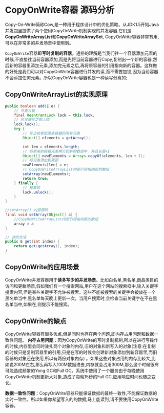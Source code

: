 # CopyOnWrite容器 源码分析

Copy-On-Write简称Cow,是一种用于程序设计中的优化策略。从JDK1.5开始Java并发包里提供了两个使用CopyOnWrite机制实现的并发容器,它们是**CopyOnWriteArrayList**和**CopyOnWriteArraySet**, CopyOnWrite容器非常有用,可以在非常多的并发场景中使用到。

`CopyOnWrite`容器即**写时复制的容器**。通俗的理解是当我们往一个容器添加元素的时候,不直接往当前容器添加,而是先将当前容器进行Copy,复制出一个新的容器,然后新的容器里添加元素,添加完元素之后,再将原容器的引用指向新的容器。这样做的好处是我们可以对CopyOnWrite容器进行并发的读,而不需要加锁,因为当前容器不会添加任何元素。所以CopyOnWrite容器也是一种读写分离的;

## CopyOnWriteArrayList的实现原理
```java
public boolean add(E e) {
	// 可重入锁
	final ReentrantLock lock = this.lock;
	// 对容器写之前上锁
	lock.lock();
	try {
		// 写之前拿到原来容器的所有元素
		Object[] elements = getArray();

		int len = elements.length;
		// 将原来的容器元素拷贝到新的数组中，并且长度+1
		Object[] newElements = Arrays.copyOf(elements, len + 1);
		// 将元素添加到尾部
		newElements[len] = e;
		// CopyOnWriteArrayList内部引用指向新的数组
		setArray(newElements);
		return true;
	} finally {
		// 释放锁
		lock.unlock();
	}
}

//setArray() 内部源码
final void setArray(Object[] a) {
	//CopyOnWriteArrayList内部引用指向新的数组
	array = a
}

// 读的方法
public E get(int index) {
	return get(getArray(), index);
}
```


## CopyOnWrite的应用场景

CopyOnWrite并发容器用于**读多写少的并发场景**。比如白名单,黑名单,商品类目的访问和更新场景,假如我们有一个搜索网站,用户在这个网站的搜索框中,输入关键字搜索内容,但是某些关键字不允许被搜索。这些不能被搜索的关键字会被放在一个黑名单当中,黑名单每天晚上更新一次。当用户搜索时,会检查当前关键字在不在黑名单当中,如果在,则提示不能搜索。

## CopyOnWrite的缺点

CopyOnWrite容器有很多优点,但是同时也存在两个问题,即内存占用问题和数据一致性问题。
**内存占用问题**：因为CopyOnWrite的写时复制机制,所以在进行写操作的时候,内存里会同时驻扎两个对象的内存,旧的对象和新写入的对象(注意:在复制的时候只是复制容器里的引用,只是在写的时候会创建新对象添加到新容器里,而旧容器的对象还在使用,所以有两份对象内存) 。如果这些对象占用的内存比较大,比如说200M左右,那么再写入100M数据进去,内存就会占用300M,那么这个时候很有可能造成频繁的Yong GC和Full GC。系统中使用了一个服务由于每晚使用CopyOnWrite机制更新大对象,造成了每晚15秒的Full GC,应用响应时间也随之变长。

**数据一致性问题**：CopyOnWrite容器只能保证数据的最终一致性,不能保证数据的实时一致性。所以如果你希望写入的的数据,马上能读到,请不要使用CopyOnWrite容器。






